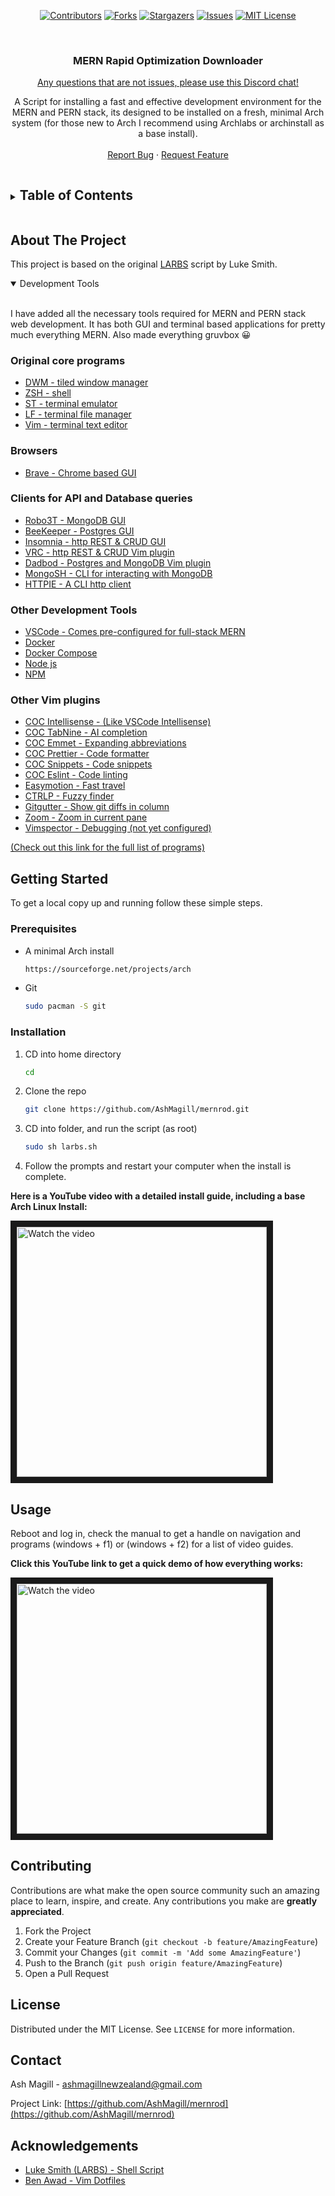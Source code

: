 <span align="center">

[![Contributors][contributors-shield]][contributors-url]
[![Forks][forks-shield]][forks-url]
[![Stargazers][stars-shield]][stars-url]
[![Issues][issues-shield]][issues-url]
[![MIT License][license-shield]][license-url]

</span>

<br />
<p align="center">

  <h3 align="center">MERN Rapid Optimization Downloader</h3> 
<p align="center" ><a href="https://discord.gg/GNfmWj3dsd">Any questions that are not issues, please use this Discord chat!</a></p>
  <p align="center">
  A Script for installing a fast and effective development environment for the MERN and PERN stack, its designed to be installed on a fresh, minimal Arch system (for those new to Arch I recommend using Archlabs or archinstall as a base install). 
    <br />
    <!--<br />-->
    <br />
    <!--<a href="https://github.com/AshMagill/mernrod">View Demo</a>-->
    <!--·-->
    <a href="https://github.com/AshMagill/mernrod/issues">Report Bug</a>
    ·
    <a href="https://github.com/AshMagill/mernrod/issues">Request Feature</a>
  </p>
</p>

<!-- TABLE OF CONTENTS -->
<details>
  <Summary><h2 style="display: inline-block">Table of Contents</h2></Summary>
  <ol>
    <li>
      <a href="#about-the-project">About This Project</a>
      <ul>
        <li><a href="#about-the-project">Built With</a></li>
        <li><a href="#about-the-project">Development Tools</a></li>
      </ul>
    </li>
    <li>
      <a href="#getting-started">Getting Started</a>
      <ul>
        <li><a href="#prerequisites">Prerequisites</a></li>
        <li><a href="#prerequisites">Installation</a></li>
      </ul>
    </li>
    <li>
      <a href="#demo-video">Usage</a>
      <ul>
       <li><a href="#demo-video">Demo Video</a></li>
      </ul>
    </li>
    <li><a href="#contributing">Contributing</a></li>
    <li><a href="#license">License</a></li>
    <li><a href="#contact">Contact</a></li>
    <li><a href="#acknowledgements">Acknowledgements</a></li>
  </ol>
</details>

<!-- ABOUT THE PROJECT -->

## About The Project

This project is based on the original <a href="https://github.com/LukeSmithxyz/LARBS">LARBS</a> script by Luke Smith.

<details open="open">
<Summary>Development Tools</Summary>
<br>

I have added all the necessary tools required for MERN and PERN stack web development. It has both GUI and terminal based applications for pretty much everything MERN. Also made everything gruvbox 😀

### Original core programs

- [DWM - tiled window manager](https://dwm.suckless.org/)
- [ZSH - shell](https://www.zsh.org/)
- [ST - terminal emulator](https://st.suckless.org/)
- [LF - terminal file manager](https://github.com/ptzz/lf.vim)
- [Vim - terminal text editor](https://github.com/www.vim.org/)

### Browsers

- [Brave - Chrome based GUI](https://www.youtube.com)

### Clients for API and Database queries

- [Robo3T - MongoDB GUI](https://robomongo.org/)
- [BeeKeeper - Postgres GUI](https://www.beekeeperstudio.io/)
- [Insomnia - http REST & CRUD GUI](https://insomnia.rest/)
- [VRC - http REST & CRUD Vim plugin](https://github.com/diepm/vim-rest-console)
- [Dadbod - Postgres and MongoDB Vim plugin](https://github.com/tpope/vim-dadbod)
- [MongoSH - CLI for interacting with MongoDB](https://www.mongosh.com)
- [HTTPIE - A CLI http client](https://www.httpie.com)

### Other Development Tools

- [VSCode - Comes pre-configured for full-stack MERN](https://www.vscode.com)
- [Docker](docker.com)
- [Docker Compose](https://docs.docker.com/compose)
- [Node js](https://nodejs.org/en/)
- [NPM](https://www.npmjs.com/)

### Other Vim plugins

- [COC Intellisense - (Like VSCode Intellisense)](https://github.com/neoclide/coc-emmet)
- [COC TabNine - AI completion](https://www.tabnine.com/)
- [COC Emmet - Expanding abbreviations](https://github.com/neoclide/coc-emmet)
- [COC Prettier - Code formatter](https://github.com/neoclide/coc-prettier)
- [COC Snippets - Code snippets](https://github.com/neoclide/coc-snippets)
- [COC Eslint - Code linting](https://github.com/neoclide/coc-eslint)
- [Easymotion - Fast travel](https://github.com/easymotion/vim-easymotion)
- [CTRLP - Fuzzy finder](https://github.com/kien/ctrlp.vim)
- [Gitgutter - Show git diffs in column](https://github.com/airblade/vim-gitgutter)
- [Zoom - Zoom in current pane](https://github.com/dhruvasagar/vim-zoom)
- [Vimspector - Debugging (not yet configured)](https://github.com/puremourning/vimspector)

[<p>(Check out this link for the full list of programs)</p>](https://raw.githubusercontent.com/AshMagill/mernrod/main/progs.csv)

</details>

<!-- GETTING STARTED -->

## Getting Started

To get a local copy up and running follow these simple steps.

### Prerequisites

- A minimal Arch install
  ```sh
  https://sourceforge.net/projects/arch
  ```
- Git
  ```sh
  sudo pacman -S git
  ```

### Installation

1. CD into home directory
   ```sh
   cd
   ```
2. Clone the repo
   ```sh
   git clone https://github.com/AshMagill/mernrod.git
   ```
3. CD into folder, and run the script (as root)
   ```sh
   sudo sh larbs.sh
   ```
4. Follow the prompts and restart your computer when the install is complete.

<b> Here is a YouTube video with a detailed install guide, including a base Arch Linux Install:</b>
</br>

<a  href="http://www.youtube.com/watch?feature=player_embedded&v=0yfdurtNeCU" target="_blank">
 <img  src="http://img.youtube.com/vi/0yfdurtNeCU/mqdefault.jpg" alt="Watch the video" width="400" height="auto" border="10" />
</a>
</br>

<!-- USAGE -->

## Usage

Reboot and log in, check the manual to get a handle on navigation and programs (windows + f1) or (windows + f2) for a list of video guides.

<b>Click this YouTube link to get a quick demo of how everything works:</b>
</br>

<a  href="http://www.youtube.com/watch?feature=player_embedded&v=B1y8VglyoBU" target="_blank">
 <img  src="http://img.youtube.com/vi/B1y8VglyoBU/mqdefault.jpg" alt="Watch the video" width="400" height="auto" border="10" />
</a>

<!-- CONTRIBUTING -->

## Contributing

Contributions are what make the open source community such an amazing place to learn, inspire, and create. Any contributions you make are **greatly appreciated**.

1. Fork the Project
2. Create your Feature Branch (`git checkout -b feature/AmazingFeature`)
3. Commit your Changes (`git commit -m 'Add some AmazingFeature'`)
4. Push to the Branch (`git push origin feature/AmazingFeature`)
5. Open a Pull Request

<!-- LICENSE -->

## License

Distributed under the MIT License. See `LICENSE` for more information.

<!-- CONTACT -->

## Contact

Ash Magill - ashmagillnewzealand@gmail.com

Project Link: [https://github.com/AshMagill/mernrod](https://github.com/AshMagill/mernrod)

<!-- ACKNOWLEDGEMENTS -->

## Acknowledgements

- [Luke Smith (LARBS) - Shell Script](https://github.com/LukeSmithxyz/LARBS)
- [Ben Awad - Vim Dotfiles](https://www.youtube.com/watch?v=gnupOrSEikQ)

<!-- MARKDOWN LINKS & IMAGES -->
<!-- https://www.markdownguide.org/basic-syntax/#reference-style-links -->

[contributors-shield]: https://img.shields.io/github/contributors/AshMagill/mernrod.svg?style=for-the-badge
[contributors-url]: https://github.com/AshMagill/mernrod/graphs/contributors
[forks-shield]: https://img.shields.io/github/forks/AshMagill/mernrod.svg?style=for-the-badge
[forks-url]: https://github.com/AshMagill/mernrod/network/members
[stars-shield]: https://img.shields.io/github/stars/AshMagill/mernrod.svg?style=for-the-badge
[issues-url]: https://github.com/AshMagill/mernrod/issues
[stars-url]: https://github.com/AshMagill/mernrod/stargazers
[issues-shield]: https://img.shields.io/github/issues/AshMagill/mernrod.svg?style=for-the-badge
[license-shield]: https://img.shields.io/github/license/AshMagill/mernrod.svg?style=for-the-badge
[license-url]: https://github.com/AshMagill/mernrod/blob/main/LICENSE
